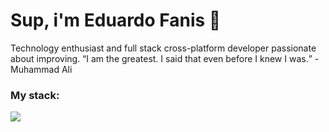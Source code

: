 # Sup, i'm Eduardo Fanis 👋
<p>
    Technology enthusiast and full stack cross-platform developer passionate about improving.
    <q>I am the greatest. I said that even before I knew I was.</q> - Muhammad Ali
</p>


### My stack:
<a href="#">
    <img src="https://skillicons.dev/icons?i=go,dart,flutter,docker,neovim,git,figma&theme=dark" />
  </a>


